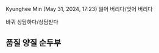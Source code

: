 
   
  Kyunghee Min (May 31, 2024, 17:23)
  잃어 버리다/잊어 버리다
   
  바퀴
  상담하다/상담받다
   

  품질
  양질
  순두부
-
